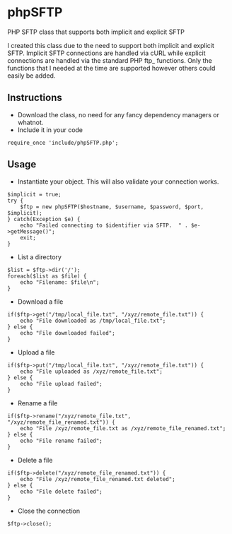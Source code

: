 # phpSFTP
PHP SFTP class that supports both implicit and explicit SFTP

I created this class due to the need to support both implicit and explicit SFTP.  Implicit SFTP connections are handled via cURL while explicit connections are handled via the standard PHP ftp_ functions.  Only the functions that I needed at the time are supported however others could easily be added.

## Instructions
* Download the class, no need for any fancy dependency managers or whatnot.
* Include it in your code
```
require_once 'include/phpSFTP.php';
```

## Usage
* Instantiate your object.  This will also validate your connection works.
```
$implicit = true;
try {
    $ftp = new phpSFTP($hostname, $username, $password, $port, $implicit);
} catch(Exception $e) {
    echo "Failed connecting to $identifier via SFTP.  " . $e->getMessage()";
    exit;
}
```
* List a directory
```
$list = $ftp->dir('/');
foreach($list as $file) {
    echo "Filename: $file\n";
}
```
* Download a file
```
if($ftp->get("/tmp/local_file.txt", "/xyz/remote_file.txt")) {
    echo "File downloaded as /tmp/local_file.txt";
} else {
    echo "File downloaded failed";
}
```
* Upload a file
```
if($ftp->put("/tmp/local_file.txt", "/xyz/remote_file.txt")) {
    echo "File uploaded as /xyz/remote_file.txt";
} else {
    echo "File upload failed";
}
```
* Rename a file
```
if($ftp->rename("/xyz/remote_file.txt", "/xyz/remote_file_renamed.txt")) {
    echo "File /xyz/remote_file.txt as /xyz/remote_file_renamed.txt";
} else {
    echo "File rename failed";
}
```
* Delete a file
```
if($ftp->delete("/xyz/remote_file_renamed.txt")) {
    echo "File /xyz/remote_file_renamed.txt deleted";
} else {
    echo "File delete failed";
}
```
* Close the connection
```
$ftp->close();
```